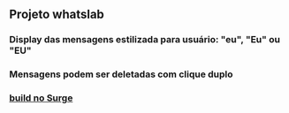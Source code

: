 ## Projeto whatslab
### Display das mensagens estilizada para usuário: "eu", "Eu" ou "EU"
### Mensagens podem ser deletadas com clique duplo

### [build no Surge](https://periodic-birthday.surge.sh)
